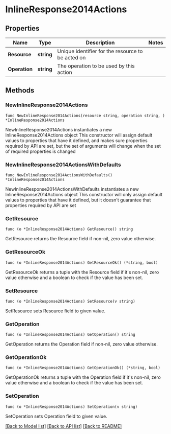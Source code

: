 # InlineResponse2014Actions

## Properties

Name | Type | Description | Notes
------------ | ------------- | ------------- | -------------
**Resource** | **string** | Unique identifier for the resource to be acted on | 
**Operation** | **string** | The operation to be used by this action | 

## Methods

### NewInlineResponse2014Actions

`func NewInlineResponse2014Actions(resource string, operation string, ) *InlineResponse2014Actions`

NewInlineResponse2014Actions instantiates a new InlineResponse2014Actions object
This constructor will assign default values to properties that have it defined,
and makes sure properties required by API are set, but the set of arguments
will change when the set of required properties is changed

### NewInlineResponse2014ActionsWithDefaults

`func NewInlineResponse2014ActionsWithDefaults() *InlineResponse2014Actions`

NewInlineResponse2014ActionsWithDefaults instantiates a new InlineResponse2014Actions object
This constructor will only assign default values to properties that have it defined,
but it doesn't guarantee that properties required by API are set

### GetResource

`func (o *InlineResponse2014Actions) GetResource() string`

GetResource returns the Resource field if non-nil, zero value otherwise.

### GetResourceOk

`func (o *InlineResponse2014Actions) GetResourceOk() (*string, bool)`

GetResourceOk returns a tuple with the Resource field if it's non-nil, zero value otherwise
and a boolean to check if the value has been set.

### SetResource

`func (o *InlineResponse2014Actions) SetResource(v string)`

SetResource sets Resource field to given value.


### GetOperation

`func (o *InlineResponse2014Actions) GetOperation() string`

GetOperation returns the Operation field if non-nil, zero value otherwise.

### GetOperationOk

`func (o *InlineResponse2014Actions) GetOperationOk() (*string, bool)`

GetOperationOk returns a tuple with the Operation field if it's non-nil, zero value otherwise
and a boolean to check if the value has been set.

### SetOperation

`func (o *InlineResponse2014Actions) SetOperation(v string)`

SetOperation sets Operation field to given value.



[[Back to Model list]](../README.md#documentation-for-models) [[Back to API list]](../README.md#documentation-for-api-endpoints) [[Back to README]](../README.md)



